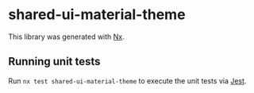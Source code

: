 # shared-ui-material-theme

This library was generated with [Nx](https://nx.dev).

## Running unit tests

Run `nx test shared-ui-material-theme` to execute the unit tests via [Jest](https://jestjs.io).
